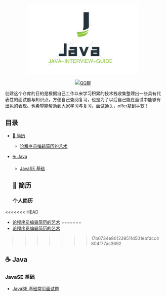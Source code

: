<div align="center">

<img src="./img/logo/logo.jpg" width=""/>
</br>

[![QQ群](https://img.shields.io/badge/QQ%E7%BE%A4-82594417-blue.svg)](//jq.qq.com/?_wv=1027&k=5nTxYKs)
</div>

创建这个仓库的目的是根据自己工作以来学习积累的技术栈收集整理出一些具有代表性的面试题与知识点，方便自己查阅复习，也是为了以后自己能在面试中能够有出色的表现。也希望能帮助到大家学习与复习，面试通关，offer拿到手软！

## 目录
- [:book: 简历](#book-简历)
  - [论程序员编辑简历的艺术](#book-简历)
- [:coffee: Java](#coffee-java)

  - [JavaSE 基础](#javase-基础)

  ## :book: 简历
  ### 个人简历
<<<<<<< HEAD
  * [论程序员编辑简历的艺术]()
=======
  * [论程序员编辑简历的艺术](https://github.com/damienzhong/java-interview-guide)
>>>>>>> 17b0734e801239511d501ebfdcc4804f77ac3692
  ## :coffee: Java

  ### JavaSE 基础
* [JavaSE 基础常见面试题](https://github.com/damienzhong/java-interview-guide/blob/master/Java/JavaSE/JavaSE%E5%9F%BA%E7%A1%80%E5%B8%B8%E8%A7%81%E9%9D%A2%E8%AF%95%E9%A2%98.md)
